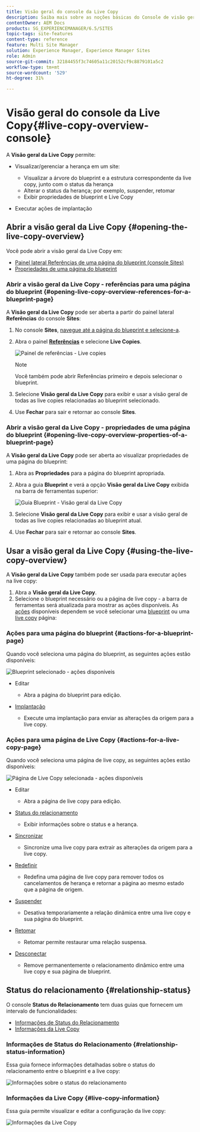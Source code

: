 ```yaml
---
title: Visão geral do console da Live Copy
description: Saiba mais sobre as noções básicas do Console de visão geral da Live Copy.
contentOwner: AEM Docs
products: SG_EXPERIENCEMANAGER/6.5/SITES
topic-tags: site-features
content-type: reference
feature: Multi Site Manager
solution: Experience Manager, Experience Manager Sites
role: Admin
source-git-commit: 32184455f3c74605a11c20152cf9c8879101a5c2
workflow-type: tm+mt
source-wordcount: '529'
ht-degree: 31%

---
```


# Visão geral do console da Live Copy{#live-copy-overview-console}

A **Visão geral da Live Copy** permite:

* Visualizar/gerenciar a herança em um site:

   * Visualizar a árvore do blueprint e a estrutura correspondente da live copy, junto com o status da herança
   * Alterar o status da herança; por exemplo, suspender, retomar
   * Exibir propriedades de blueprint e Live Copy

* Executar ações de implantação

## Abrir a visão geral da Live Copy {#opening-the-live-copy-overview}

Você pode abrir a visão geral da Live Copy em:

* [Painel lateral Referências de uma página do blueprint (console Sites)](#opening-live-copy-overview-references-for-a-blueprint-page)
* [Propriedades de uma página do blueprint](#opening-live-copy-overview-properties-of-a-blueprint-page)

### Abrir a visão geral da Live Copy - referências para uma página do blueprint {#opening-live-copy-overview-references-for-a-blueprint-page}

A **Visão geral da Live Copy** pode ser aberta a partir do painel lateral **Referências** do console **Sites**:

1. No console **Sites**, [navegue até a página do blueprint e selecione-a](/help/sites-authoring/basic-handling.md#viewing-and-selecting-resources).
1. Abra o painel **[Referências](/help/sites-authoring/basic-handling.md#references)** e selecione **Live Copies**.

   ![Painel de referências - Live copies](assets/chlimage_1-359.png)

   >[!NOTE]
   >
   >Você também pode abrir Referências primeiro e depois selecionar o blueprint.

1. Selecione **Visão geral da Live Copy** para exibir e usar a visão geral de todas as live copies relacionadas ao blueprint selecionado.
1. Use **Fechar** para sair e retornar ao console **Sites**.

### Abrir a visão geral da Live Copy - propriedades de uma página do blueprint {#opening-live-copy-overview-properties-of-a-blueprint-page}

A **Visão geral da Live Copy** pode ser aberta ao visualizar propriedades de uma página do blueprint:

1. Abra as **Propriedades** para a página do blueprint apropriada.
1. Abra a guia **Blueprint** e verá a opção **Visão geral da Live Copy** exibida na barra de ferramentas superior:

   ![Guia Blueprint - Visão geral da Live Copy](assets/chlimage_1-360.png)

1. Selecione **Visão geral da Live Copy** para exibir e usar a visão geral de todas as live copies relacionadas ao blueprint atual.

1. Use **Fechar** para sair e retornar ao console **Sites**.

## Usar a visão geral da Live Copy {#using-the-live-copy-overview}

A **Visão geral da Live Copy** também pode ser usada para executar ações na live copy:

1. Abra a **Visão geral da Live Copy**. 
1. Selecione o blueprint necessário ou a página de live copy - a barra de ferramentas será atualizada para mostrar as ações disponíveis. As [ações](/help/sites-administering/msm.md#terms-used) disponíveis dependem se você selecionar uma [blueprint](#actions-for-a-blueprint-page) ou uma [live copy](#actions-for-a-live-copy-page) página:

### Ações para uma página do blueprint {#actions-for-a-blueprint-page}

Quando você seleciona uma página do blueprint, as seguintes ações estão disponíveis:

![Blueprint selecionado - ações disponíveis](assets/chlimage_1-361.png)

* Editar

   * Abra a página do blueprint para edição.

* [Implantação](/help/sites-administering/msm.md#rollout-and-synchronize)

   * Execute uma implantação para enviar as alterações da origem para a live copy.

### Ações para uma página de Live Copy {#actions-for-a-live-copy-page}

Quando você seleciona uma página de live copy, as seguintes ações estão disponíveis:

![Página de Live Copy selecionada - ações disponíveis](assets/chlimage_1-362.png)

* Editar

   * Abra a página de live copy para edição.

* [Status do relacionamento](#relationship-status)

   * Exibir informações sobre o status e a herança.

* [Sincronizar](/help/sites-administering/msm.md#rollout-and-synchronize)

   * Sincronize uma live copy para extrair as alterações da origem para a live copy.

* [Redefinir](/help/sites-administering/msm-livecopy.md#resetting-a-live-copy-page)

   * Redefina uma página de live copy para remover todos os cancelamentos de herança e retornar a página ao mesmo estado que a página de origem.

* [Suspender](/help/sites-administering/msm.md#suspending-and-cancelling-inheritance-and-synchronization)

   * Desativa temporariamente a relação dinâmica entre uma live copy e sua página do blueprint.

* [Retomar](/help/sites-administering/msm-livecopy.md#resuming-inheritance-for-a-page)

   * Retomar permite restaurar uma relação suspensa.

* [Desconectar](/help/sites-administering/msm.md#detaching-a-live-copy)

   * Remove permanentemente o relacionamento dinâmico entre uma live copy e sua página de blueprint.

## Status do relacionamento {#relationship-status}

O console **Status do Relacionamento** tem duas guias que fornecem um intervalo de funcionalidades:

* [Informações de Status do Relacionamento](#relationship-status-information)
* [Informações da Live Copy](#live-copy-information)

### Informações de Status do Relacionamento {#relationship-status-information}

Essa guia fornece informações detalhadas sobre o status do relacionamento entre o blueprint e a live copy:

![Informações sobre o status do relacionamento](assets/chlimage_1-363.png)

### Informações da Live Copy {#live-copy-information}

Essa guia permite visualizar e editar a configuração da live copy:

![Informações da Live Copy](assets/chlimage_1-364.png)

